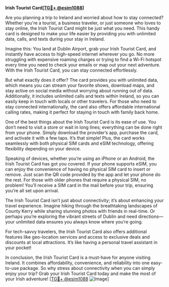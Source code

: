**Irish Tourist Card[[TG💪+ @esim1088](https://t.me/s/esim1088)]**

Are you planning a trip to Ireland and worried about how to stay connected? Whether you're a tourist, a business traveler, or just someone who loves to stay online, the Irish Tourist Card might be just what you need. This handy card is designed to make your life easier by providing you with unlimited data, calls, and texts during your stay in Ireland.

Imagine this: You land at Dublin Airport, grab your Irish Tourist Card, and instantly have access to high-speed internet wherever you go. No more struggling with expensive roaming charges or trying to find a Wi-Fi hotspot every time you need to check your emails or map out your next adventure. With the Irish Tourist Card, you can stay connected effortlessly.

But what exactly does it offer? The card provides you with unlimited data, which means you can stream your favorite shows, download maps, and stay active on social media without worrying about running out of data. Additionally, it includes unlimited calls and texts within Ireland, so you can easily keep in touch with locals or other travelers. For those who need to stay connected internationally, the card also offers affordable international calling rates, making it perfect for staying in touch with family back home.

One of the best things about the Irish Tourist Card is its ease of use. You don’t need to visit a store or wait in long lines; everything can be done right from your phone. Simply download the provider’s app, purchase the card, and activate it with a few taps. It’s that simple! Plus, the card works seamlessly with both physical SIM cards and eSIM technology, offering flexibility depending on your device.

Speaking of devices, whether you’re using an iPhone or an Android, the Irish Tourist Card has got you covered. If your phone supports eSIM, you can enjoy the convenience of having no physical SIM card to insert or remove. Just scan the QR code provided by the app and let your phone do the rest. For those with older phones that require a physical SIM, no problem! You’ll receive a SIM card in the mail before your trip, ensuring you’re all set upon arrival.

The Irish Tourist Card isn’t just about connectivity; it’s about enhancing your travel experience. Imagine hiking through the breathtaking landscapes of County Kerry while sharing stunning photos with friends in real-time. Or perhaps you’re exploring the vibrant streets of Dublin and need directions—your unlimited data ensures you always know where you’re going. 

For tech-savvy travelers, the Irish Tourist Card also offers additional features like geo-location services and access to exclusive deals and discounts at local attractions. It’s like having a personal travel assistant in your pocket!

In conclusion, the Irish Tourist Card is a must-have for anyone visiting Ireland. It combines affordability, convenience, and reliability into one easy-to-use package. So why stress about connectivity when you can simply enjoy your trip? Grab your Irish Tourist Card today and make the most of your Irish adventure! [[TG💪+ @esim1088](https://t.me/s/esim1088) ![Image](https://i.postimg.cc/Y0z9fWf4/image.png)]